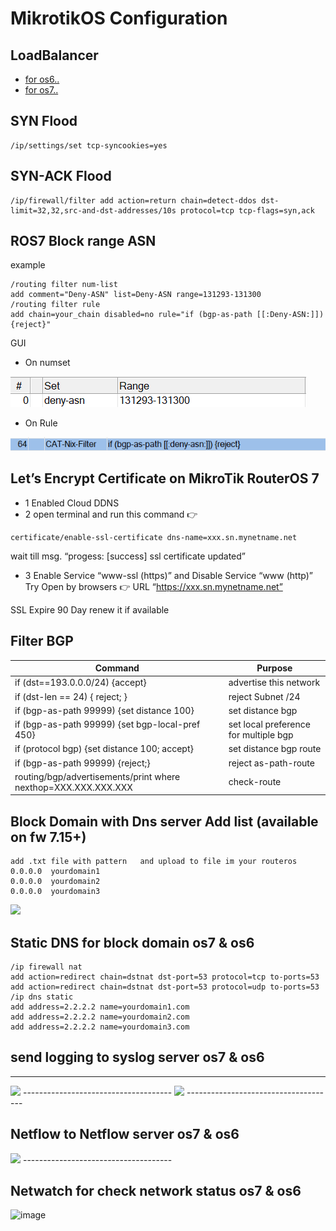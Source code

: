 # MikrotikOS Configuration

## LoadBalancer

- [for os6..](Mikrotik%20os6%20Loadbalance.txt)
- [for os7..](Mikrotik%20os7%20Loadbalance.txt)

## SYN Flood
```
/ip/settings/set tcp-syncookies=yes
```
## SYN-ACK Flood
```
/ip/firewall/filter add action=return chain=detect-ddos dst-limit=32,32,src-and-dst-addresses/10s protocol=tcp tcp-flags=syn,ack
```



## ROS7  Block range ASN  

example 
```
/routing filter num-list
add comment="Deny-ASN" list=Deny-ASN range=131293-131300
/routing filter rule
add chain=your_chain disabled=no rule="if (bgp-as-path [[:Deny-ASN:]]) {reject}"
```
GUI

- On numset
<img src=s1.png />

- On Rule
<img src=s2.png />

## Let’s Encrypt Certificate on MikroTik RouterOS 7

- 1 Enabled Cloud DDNS
- 2 open terminal  and run this command 👉
```
certificate/enable-ssl-certificate dns-name=xxx.sn.mynetname.net
```
wait till msg.  “progess: [success] ssl certificate updated”
- 3 Enable Service “www-ssl (https)” and Disable Service “www (http)”
Try Open by browsers  👉 URL “https://xxx.sn.mynetname.net”

SSL Expire 90 Day renew it if available


## Filter BGP

| Command | 	Purpose |
| --- | --- |
| if (dst==193.0.0.0/24) {accept} | advertise this network  |
| if (dst-len == 24) { reject; } | reject Subnet /24 |
| if (bgp-as-path 99999) {set distance 100} | set distance bgp |
| if (bgp-as-path 99999) {set bgp-local-pref 450} | set local preference for multiple bgp |
| if (protocol bgp) {set distance 100; accept} | set distance  bgp route |
| if (bgp-as-path 99999) {reject;} | reject as-path-route |
| routing/bgp/advertisements/print where nexthop=XXX.XXX.XXX.XXX | check-route |



## Block Domain with Dns server  Add list (available on fw 7.15+)
```
add .txt file with pattern   and upload to file im your routeros
0.0.0.0  yourdomain1
0.0.0.0  yourdomain2
0.0.0.0  yourdomain3
```
<img src= sc.png/>


## Static DNS for block domain os7 & os6
```
/ip firewall nat
add action=redirect chain=dstnat dst-port=53 protocol=tcp to-ports=53
add action=redirect chain=dstnat dst-port=53 protocol=udp to-ports=53
/ip dns static
add address=2.2.2.2 name=yourdomain1.com
add address=2.2.2.2 name=yourdomain2.com
add address=2.2.2.2 name=yourdomain3.com
```

## send logging to syslog server os7 & os6
-------------------------------------
<img src=log.png/>
-------------------------------------
<img src=log2.png/>
-------------------------------------

## Netflow to Netflow server os7 & os6

<img src=netflow.png/>
-------------------------------------

## Netwatch for check network status os7 & os6

![image](https://github.com/user-attachments/assets/260ad835-fca1-48a4-8433-69faba94d5e6)






